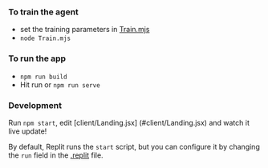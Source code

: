 ### To train the agent

- set the training parameters in [Train.mjs](#AlphaZeroAgent/Train.mjs)
- `node Train.mjs`

### To run the app

- `npm run build`
- Hit run or `npm run serve`

### Development

Run `npm start`, edit [client/Landing.jsx] (#client/Landing.jsx) and watch it live update!


By default, Replit runs the `start` script, but you can configure it by changing the `run` field in the [.replit](.replit) file.